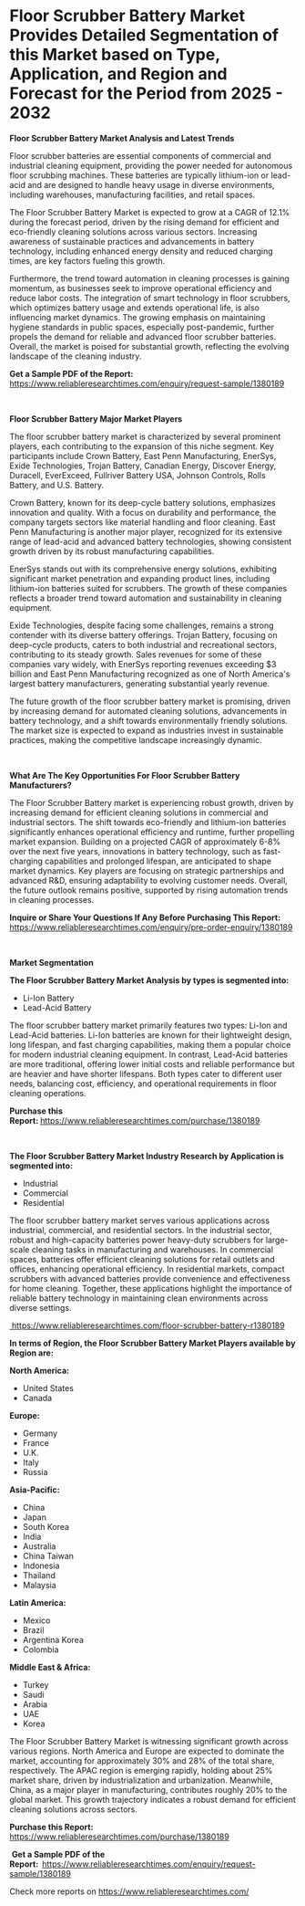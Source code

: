 <p><h1>Floor Scrubber Battery Market Provides Detailed Segmentation of this Market based on Type, Application, and Region and Forecast for the Period from 2025 - 2032</h1></p><p><strong>Floor Scrubber Battery Market Analysis and Latest Trends</strong></p>
<p><p>Floor scrubber batteries are essential components of commercial and industrial cleaning equipment, providing the power needed for autonomous floor scrubbing machines. These batteries are typically lithium-ion or lead-acid and are designed to handle heavy usage in diverse environments, including warehouses, manufacturing facilities, and retail spaces. </p><p>The Floor Scrubber Battery Market is expected to grow at a CAGR of 12.1% during the forecast period, driven by the rising demand for efficient and eco-friendly cleaning solutions across various sectors. Increasing awareness of sustainable practices and advancements in battery technology, including enhanced energy density and reduced charging times, are key factors fueling this growth. </p><p>Furthermore, the trend toward automation in cleaning processes is gaining momentum, as businesses seek to improve operational efficiency and reduce labor costs. The integration of smart technology in floor scrubbers, which optimizes battery usage and extends operational life, is also influencing market dynamics. The growing emphasis on maintaining hygiene standards in public spaces, especially post-pandemic, further propels the demand for reliable and advanced floor scrubber batteries. Overall, the market is poised for substantial growth, reflecting the evolving landscape of the cleaning industry.</p></p>
<p><strong>Get a Sample PDF of the Report:&nbsp;</strong> <a href="https://www.reliableresearchtimes.com/enquiry/request-sample/1380189?utm_campaign=3067&utm_medium=2&utm_source=Github&utm_content=ia&utm_term=07042025&utm_id=floor-scrubber-battery">https://www.reliableresearchtimes.com/enquiry/request-sample/1380189</a></p>
<p>&nbsp;</p>
<p><strong>Floor Scrubber Battery Major Market Players</strong></p>
<p><p>The floor scrubber battery market is characterized by several prominent players, each contributing to the expansion of this niche segment. Key participants include Crown Battery, East Penn Manufacturing, EnerSys, Exide Technologies, Trojan Battery, Canadian Energy, Discover Energy, Duracell, EverExceed, Fullriver Battery USA, Johnson Controls, Rolls Battery, and U.S. Battery.</p><p>Crown Battery, known for its deep-cycle battery solutions, emphasizes innovation and quality. With a focus on durability and performance, the company targets sectors like material handling and floor cleaning. East Penn Manufacturing is another major player, recognized for its extensive range of lead-acid and advanced battery technologies, showing consistent growth driven by its robust manufacturing capabilities.</p><p>EnerSys stands out with its comprehensive energy solutions, exhibiting significant market penetration and expanding product lines, including lithium-ion batteries suited for scrubbers. The growth of these companies reflects a broader trend toward automation and sustainability in cleaning equipment.</p><p>Exide Technologies, despite facing some challenges, remains a strong contender with its diverse battery offerings. Trojan Battery, focusing on deep-cycle products, caters to both industrial and recreational sectors, contributing to its steady growth. Sales revenues for some of these companies vary widely, with EnerSys reporting revenues exceeding $3 billion and East Penn Manufacturing recognized as one of North America's largest battery manufacturers, generating substantial yearly revenue.</p><p>The future growth of the floor scrubber battery market is promising, driven by increasing demand for automated cleaning solutions, advancements in battery technology, and a shift towards environmentally friendly solutions. The market size is expected to expand as industries invest in sustainable practices, making the competitive landscape increasingly dynamic.</p></p>
<p>&nbsp;</p>
<p><strong>What Are The Key Opportunities For Floor Scrubber Battery Manufacturers?</strong></p>
<p><p>The Floor Scrubber Battery market is experiencing robust growth, driven by increasing demand for efficient cleaning solutions in commercial and industrial sectors. The shift towards eco-friendly and lithium-ion batteries significantly enhances operational efficiency and runtime, further propelling market expansion. Building on a projected CAGR of approximately 6-8% over the next five years, innovations in battery technology, such as fast-charging capabilities and prolonged lifespan, are anticipated to shape market dynamics. Key players are focusing on strategic partnerships and advanced R&D, ensuring adaptability to evolving customer needs. Overall, the future outlook remains positive, supported by rising automation trends in cleaning processes.</p></p>
<p><strong>Inquire or Share Your Questions If Any Before Purchasing This Report:</strong> <a href="https://www.reliableresearchtimes.com/enquiry/pre-order-enquiry/1380189?utm_campaign=3067&utm_medium=2&utm_source=Github&utm_content=ia&utm_term=07042025&utm_id=floor-scrubber-battery">https://www.reliableresearchtimes.com/enquiry/pre-order-enquiry/1380189</a></p>
<p>&nbsp;</p>
<p><strong>Market Segmentation</strong></p>
<p><strong>The Floor Scrubber Battery Market Analysis by types is segmented into:</strong></p>
<p><ul><li>Li-Ion Battery</li><li>Lead-Acid Battery</li></ul></p>
<p><p>The floor scrubber battery market primarily features two types: Li-Ion and Lead-Acid batteries. Li-Ion batteries are known for their lightweight design, long lifespan, and fast charging capabilities, making them a popular choice for modern industrial cleaning equipment. In contrast, Lead-Acid batteries are more traditional, offering lower initial costs and reliable performance but are heavier and have shorter lifespans. Both types cater to different user needs, balancing cost, efficiency, and operational requirements in floor cleaning operations.</p></p>
<p><strong>Purchase this Report:&nbsp;</strong><a href="https://www.reliableresearchtimes.com/purchase/1380189?utm_campaign=3067&utm_medium=2&utm_source=Github&utm_content=ia&utm_term=07042025&utm_id=floor-scrubber-battery">https://www.reliableresearchtimes.com/purchase/1380189</a></p>
<p>&nbsp;</p>
<p><strong>The Floor Scrubber Battery Market Industry Research by Application is segmented into:</strong></p>
<p><ul><li>Industrial</li><li>Commercial</li><li>Residential</li></ul></p>
<p><p>The floor scrubber battery market serves various applications across industrial, commercial, and residential sectors. In the industrial sector, robust and high-capacity batteries power heavy-duty scrubbers for large-scale cleaning tasks in manufacturing and warehouses. In commercial spaces, batteries offer efficient cleaning solutions for retail outlets and offices, enhancing operational efficiency. In residential markets, compact scrubbers with advanced batteries provide convenience and effectiveness for home cleaning. Together, these applications highlight the importance of reliable battery technology in maintaining clean environments across diverse settings.</p></p>
<p><a href="https://www.reliableresearchtimes.com/floor-scrubber-battery-r1380189?utm_campaign=3067&utm_medium=2&utm_source=Github&utm_content=ia&utm_term=07042025&utm_id=floor-scrubber-battery">&nbsp;https://www.reliableresearchtimes.com/floor-scrubber-battery-r1380189</a></p>
<p><strong>In terms of Region, the Floor Scrubber Battery Market Players available by Region are:</strong></p>
<p>
    <p> <strong> North America: </strong>
        <ul>
            <li>United States</li>
            <li>Canada</li>
        </ul>
        </p> 
    <p> <strong> Europe: </strong>
        <ul>
            <li>Germany</li>
            <li>France</li>
            <li>U.K.</li>
            <li>Italy</li>
            <li>Russia</li>
        </ul>
        </p> 
    <p> <strong> Asia-Pacific: </strong>
        <ul>
            <li>China</li>
            <li>Japan</li>
            <li>South Korea</li>
            <li>India</li>
            <li>Australia</li>
            <li>China Taiwan</li>
            <li>Indonesia</li>
            <li>Thailand</li>
            <li>Malaysia</li>
        </ul>
        </p> 
    <p> <strong> Latin America: </strong>
        <ul>
            <li>Mexico</li>
            <li>Brazil</li>
            <li>Argentina Korea</li>
            <li>Colombia</li>
        </ul>
        </p> 
    <p> <strong> Middle East & Africa: </strong>
        <ul>
            <li>Turkey</li>
            <li>Saudi</li>
            <li>Arabia</li>
            <li>UAE</li>
            <li>Korea</li>
        </ul>
    </p>
    </p>
<p><p>The Floor Scrubber Battery Market is witnessing significant growth across various regions. North America and Europe are expected to dominate the market, accounting for approximately 30% and 28% of the total share, respectively. The APAC region is emerging rapidly, holding about 25% market share, driven by industrialization and urbanization. Meanwhile, China, as a major player in manufacturing, contributes roughly 20% to the global market. This growth trajectory indicates a robust demand for efficient cleaning solutions across sectors.</p></p>
<p><strong>Purchase this Report: </strong><a href="https://www.reliableresearchtimes.com/purchase/1380189?utm_campaign=3067&utm_medium=2&utm_source=Github&utm_content=ia&utm_term=07042025&utm_id=floor-scrubber-battery">https://www.reliableresearchtimes.com/purchase/1380189</a></p>
<p>&nbsp;<strong>Get a Sample PDF of the Report:&nbsp;&nbsp;</strong><a href="https://www.reliableresearchtimes.com/enquiry/request-sample/1380189?utm_campaign=3067&utm_medium=2&utm_source=Github&utm_content=ia&utm_term=07042025&utm_id=floor-scrubber-battery">https://www.reliableresearchtimes.com/enquiry/request-sample/1380189</a></p>
<p><strong></strong></p>
<p>Check more reports on <a href="https://www.reliableresearchtimes.com/?utm_campaign=3067&utm_medium=2&utm_source=Github&utm_content=ia&utm_term=07042025&utm_id=floor-scrubber-battery">https://www.reliableresearchtimes.com/</a></p>